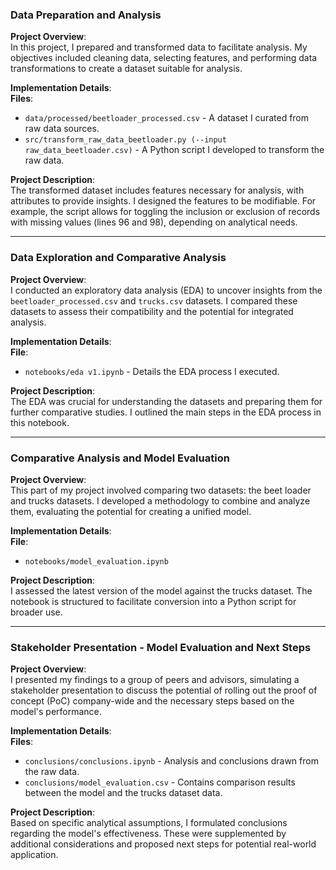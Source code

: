 ### Data Preparation and Analysis

**Project Overview**:  
In this project, I prepared and transformed data to facilitate analysis. My objectives included cleaning data, selecting features, and performing data transformations to create a dataset suitable for analysis.

**Implementation Details**:  
**Files**:  
- `data/processed/beetloader_processed.csv` - A dataset I curated from raw data sources.  
- `src/transform_raw_data_beetloader.py (--input raw_data_beetloader.csv)` - A Python script I developed to transform the raw data.

**Project Description**:  
The transformed dataset includes features necessary for analysis, with attributes to provide insights. I designed the features to be modifiable. For example, the script allows for toggling the inclusion or exclusion of records with missing values (lines 96 and 98), depending on analytical needs.

---

### Data Exploration and Comparative Analysis

**Project Overview**:  
I conducted an exploratory data analysis (EDA) to uncover insights from the `beetloader_processed.csv` and `trucks.csv` datasets. I compared these datasets to assess their compatibility and the potential for integrated analysis.

**Implementation Details**:  
**File**:  
- `notebooks/eda v1.ipynb` - Details the EDA process I executed.

**Project Description**:  
The EDA was crucial for understanding the datasets and preparing them for further comparative studies. I outlined the main steps in the EDA process in this notebook.

---

### Comparative Analysis and Model Evaluation

**Project Overview**:  
This part of my project involved comparing two datasets: the beet loader and trucks datasets. I developed a methodology to combine and analyze them, evaluating the potential for creating a unified model.

**Implementation Details**:  
**File**:  
- `notebooks/model_evaluation.ipynb`

**Project Description**:  
I assessed the latest version of the model against the trucks dataset. The notebook is structured to facilitate conversion into a Python script for broader use.

---

### Stakeholder Presentation - Model Evaluation and Next Steps

**Project Overview**:  
I presented my findings to a group of peers and advisors, simulating a stakeholder presentation to discuss the potential of rolling out the proof of concept (PoC) company-wide and the necessary steps based on the model's performance.

**Implementation Details**:  
**Files**:  
- `conclusions/conclusions.ipynb` - Analysis and conclusions drawn from the raw data.  
- `conclusions/model_evaluation.csv` - Contains comparison results between the model and the trucks dataset data.

**Project Description**:  
Based on specific analytical assumptions, I formulated conclusions regarding the model's effectiveness. These were supplemented by additional considerations and proposed next steps for potential real-world application.
